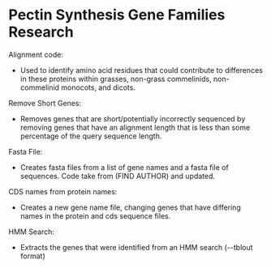 # Pectin Synthesis Gene Families Research

Alignment code: 
- Used to identify amino acid residues that could contribute to differences in these proteins within grasses, non-grass commelinids, non-commelinid monocots, and dicots. 

Remove Short Genes:
- Removes genes that are short/potentially incorrectly sequenced by removing genes that have an alignment length that is less than some percentage of the query sequence length. 

Fasta File:
- Creates fasta files from a list of gene names and a fasta file of sequences. Code take from (FIND AUTHOR) and updated. 

CDS names from protein names: 
- Creates a new gene name file, changing genes that have differing names in the protein and cds sequence files. 

HMM Search: 
- Extracts the genes that were identified from an HMM search (--tblout format)
